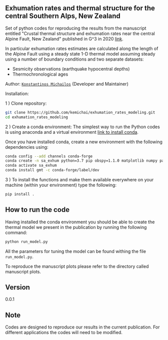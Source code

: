 ## Exhumation rates and thermal structure for the central Southern Alps, New Zealand

Set of python codes for reproducing the results from the manuscript entitled
"Crustal thermal structure and exhumation rates near the central Alpine Fault,
New Zealand" published in G^3 in 2020 [link](https://agupubs.onlinelibrary.wiley.com/doi/10.1029/2020GC008972).

In particular exhumation rates estimates are calculated along the length of
the Alpine Fault using a steady state 1-D thermal model assuming steady
using a number of boundary conditions and two separate datasets:

* Sesmicity observations (earthquake hypocentral depths)
* Thermochronological ages

Author: [`Konstantinos Michailos`](https://github.com/kemichai) (Developer and Maintainer) 

Installation:

1 ) Clone repository:
```bash
git clone https://github.com/kemichai/exhumation_rates_modeling.git
cd exhumation_rates_modeling
```
2 ) Create a conda environment:
The simplest way to run the Python codes is using anaconda and a virtual environment [link to install conda](https://docs.conda.io/en/latest/miniconda.html).

Once you have installed conda, create a new environment with the following dependencies using:
```bash
conda config --add channels conda-forge
conda create -n sa_exhum python=3.7 pip obspy=1.1.0 matplotlib numpy pandas pyproj shapely basemap
conda activate sa_exhum
conda install gmt -c conda-forge/label/dev
```

3 )
To install the functions and make them available everywhere on your machine (within your environment)
type the following:

```bash 
pip install .
```

How to run the code
--------------------
Having installed the conda environment you should be able to create the thermal model 
we present in the publication by running the following command:
```python
python run_model.py
```
All the parameters for tuning the model can be found withing the 
file `run_model.py`.

To reproduce the manuscript plots please refer to the directory called 
manuscript plots.

Version
--------------------
0.0.1

Note
------------
Codes are designed to reproduce our results in the current publication.
For different applications the codes will need to be modified. 
